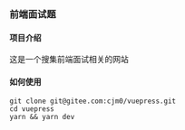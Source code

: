 ### 前端面试题

#### 项目介绍

这是一个搜集前端面试相关的网站

#### 如何使用

```
git clone git@gitee.com:cjm0/vuepress.git
cd vuepress
yarn && yarn dev
```

